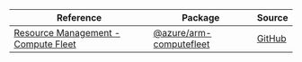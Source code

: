 | Reference | Package | Source |
|---|---|---|
|[Resource Management - Compute Fleet](arm-computefleet-readme.md)|[@azure/arm-computefleet](https://www.npmjs.com/package/@azure/arm-computefleet)|[GitHub](https://github.com/Azure/azure-sdk-for-js/blob/main/sdk/computefleet/arm-computefleet)|
